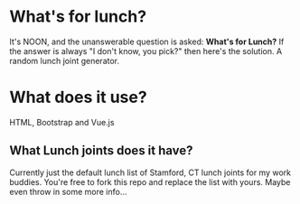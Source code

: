 # What's for lunch?

It's NOON, and the unanswerable question is asked: **What's for Lunch?** If the answer is always "I don't know, you pick?" then here's the solution. A random lunch joint generator.


# What does it use?

HTML, Bootstrap and Vue.js

## What Lunch joints does it have?

Currently just the default lunch list of Stamford, CT lunch joints for my work buddies. You're free to fork this repo and replace the list with yours. Maybe even throw in some more info...